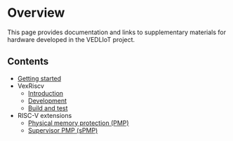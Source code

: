 # Overview
This page provides documentation and links to supplementary materials for hardware developed in the VEDLIoT project. 

## Contents
- [Getting started](quickstart.md)
- VexRiscv
  - [Introduction](vexriscv_intro.md)
  - [Development](vexriscv_dev.md)
  - [Build and test](vexriscv_build.md)
- RISC-V extensions
  - [Physical memory protection (PMP)](riscv_pmp.md)
  - [Supervisor PMP (sPMP)](riscv_spmp.md)
<!-- - Zephyr RTOS
  - [Introduction](zephyr_intro.md)
  - [Userspace](zephyr_userspace.md) -->